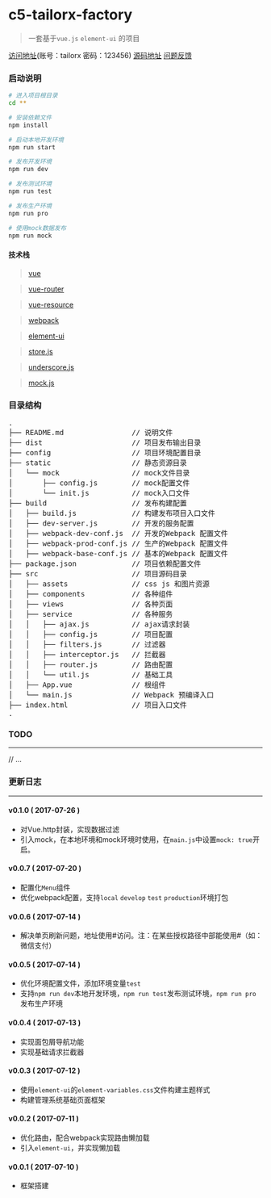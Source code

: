 # c5-tailorx-factory

> 一套基于`vue.js` `element-ui` 的项目

[访问地址](http://factory.test.tailorx.cn)(账号：tailorx  密码：123456)
[源码地址](https://github.com/Xuffy/vue-wms)
[问题反馈](https://github.com/Xuffy/vue-wms/issues)

### 启动说明

``` bash
# 进入项目根目录
cd **

# 安装依赖文件
npm install

# 启动本地开发环境
npm run start

# 发布开发环境
npm run dev

# 发布测试环境
npm run test

# 发布生产环境
npm run pro

# 使用mock数据发布
npm run mock
```
#### 技术栈

> [vue](https://github.com/vuejs/vue)

> [vue-router](https://github.com/vuejs/vue-router)

> [vue-resource](https://github.com/vuejs/vue-resource)

> [webpack](http://webpack.github.io/docs/)

> [element-ui](http://element.eleme.io)

> [store.js](https://github.com/marcuswestin/store.js)

> [underscore.js](http://www.css88.com/doc/underscore/)

> [mock.js](http://mockjs.com/)

### 目录结构
<pre>
.
├── README.md                // 说明文件
├── dist                     // 项目发布输出目录
├── config                   // 项目环境配置目录
├── static                   // 静态资源目录
│   └── mock                 // mock文件目录
│       ├── config.js        // mock配置文件
│       └── init.js          // mock入口文件
├── build                    // 发布构建配置
│   ├── build.js             // 构建发布项目入口文件
│   ├── dev-server.js        // 开发的服务配置
│   ├── webpack-dev-conf.js  // 开发的Webpack 配置文件
│   ├── webpack-prod-conf.js // 生产的Webpack 配置文件
│   ├── webpack-base-conf.js // 基本的Webpack 配置文件
├── package.json             // 项目依赖配置文件
├── src                      // 项目源码目录
│   ├── assets               // css js 和图片资源
│   ├── components           // 各种组件
│   ├── views                // 各种页面
│   ├── service              // 各种服务
│   │   ├── ajax.js          // ajax请求封装
│   │   ├── config.js        // 项目配置
│   │   ├── filters.js       // 过滤器
│   │   ├── interceptor.js   // 拦截器
│   │   ├── router.js        // 路由配置
│   │   └── util.js          // 基础工具
│   ├── App.vue              // 根组件
│   └── main.js              // Webpack 预编译入口         
├── index.html               // 项目入口文件
.
</pre>


### TODO

-------
// ...
 

### 更新日志

-------

#### v0.1.0 ( 2017-07-26 )
 - 对Vue.http封装，实现数据过滤
 - 引入mock，在本地环境和mock环境时使用，在`main.js`中设置`mock: true`开启。

#### v0.0.7 ( 2017-07-20 )
 - 配置化`Menu`组件
 - 优化webpack配置，支持`local` `develop` `test` `production`环境打包
 
#### v0.0.6 ( 2017-07-14 )
 - 解决单页刷新问题，地址使用#访问。注：在某些授权路径中部能使用#（如：微信支付）

#### v0.0.5 ( 2017-07-14 )
 - 优化环境配置文件，添加环境变量`test`
 - 支持`npm run dev`本地开发环境，`npm run test`发布测试环境，`npm run pro`发布生产环境
 
#### v0.0.4 ( 2017-07-13 )
 - 实现面包屑导航功能
 - 实现基础请求拦截器
 
#### v0.0.3 ( 2017-07-12 )
 - 使用`element-ui`的`element-variables.css`文件构建主题样式
 - 构建管理系统基础页面框架
 
#### v0.0.2 ( 2017-07-11 )
 - 优化路由，配合webpack实现路由懒加载
 - 引入`element-ui`，并实现懒加载
 
#### v0.0.1 ( 2017-07-10 )
 - 框架搭建
